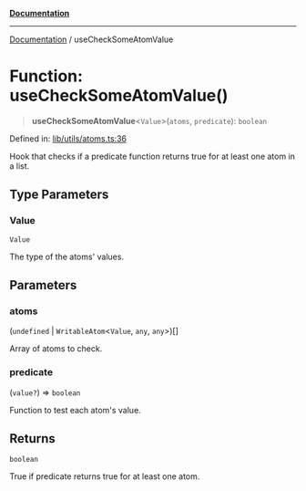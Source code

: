 [**Documentation**](../README.md)

***

[Documentation](../README.md) / useCheckSomeAtomValue

# Function: useCheckSomeAtomValue()

> **useCheckSomeAtomValue**\<`Value`\>(`atoms`, `predicate`): `boolean`

Defined in: [lib/utils/atoms.ts:36](https://github.com/aldesgroup/goaldn/blob/6a7943d02984b1a6b41d76a3a483a1484b644076/lib/utils/atoms.ts#L36)

Hook that checks if a predicate function returns true for at least one atom in a list.

## Type Parameters

### Value

`Value`

The type of the atoms' values.

## Parameters

### atoms

(`undefined` \| `WritableAtom`\<`Value`, `any`, `any`\>)[]

Array of atoms to check.

### predicate

(`value?`) => `boolean`

Function to test each atom's value.

## Returns

`boolean`

True if predicate returns true for at least one atom.
